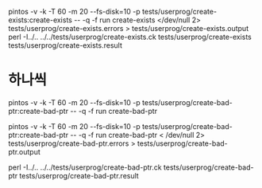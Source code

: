 pintos -v -k -T 60 -m 20   --fs-disk=10 -p tests/userprog/create-exists:create-exists -- -q -f run create-exists </dev/null 2> tests/userprog/create-exists.errors > tests/userprog/create-exists.output 
perl -I../.. ../../tests/userprog/create-exists.ck tests/userprog/create-exists tests/userprog/create-exists.result





# 하나씩 
pintos -v -k -T 60 -m 20 --fs-disk=10 -p tests/userprog/create-bad-ptr:create-bad-ptr -- -q -f run create-bad-ptr

pintos -v -k -T 60 -m 20 --fs-disk=10 -p tests/userprog/create-bad-ptr:create-bad-ptr -- -q -f run create-bad-ptr < /dev/null 2> tests/userprog/create-bad-ptr.errors > tests/userprog/create-bad-ptr.output

perl -I../.. ../../tests/userprog/create-bad-ptr.ck tests/userprog/create-bad-ptr tests/userprog/create-bad-ptr.result